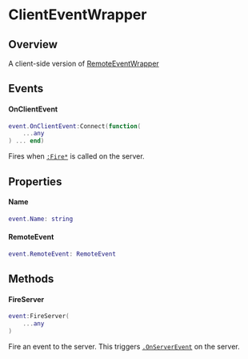 # ClientEventWrapper

## Overview

A client-side version of [RemoteEventWrapper](../../server/events/RemoteEventWrapper.md)

## Events

#### OnClientEvent
```lua
event.OnClientEvent:Connect(function(
    ...any
) ... end)
```
Fires when [`:Fire*`](../../server/events/RemoteEventWrapper.md#fireclient) is called on the server.

## Properties

#### Name
```lua
event.Name: string
```

#### RemoteEvent
```lua
event.RemoteEvent: RemoteEvent
```

## Methods

#### FireServer
```lua
event:FireServer(
    ...any
)
```
Fire an event to the server. This triggers [`.OnServerEvent`](../../server/events/RemoteEventWrapper.md#onserverevent) on the server. 